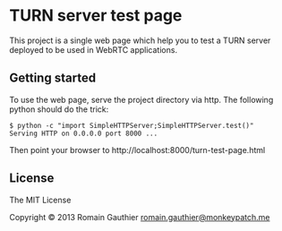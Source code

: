 TURN server test page
============================

This project is a single web page which help you to test a TURN server
deployed to be used in WebRTC applications.

Getting started
---------------

To use the web page, serve the project directory via http.
The following python should do the trick:

    $ python -c "import SimpleHTTPServer;SimpleHTTPServer.test()"
    Serving HTTP on 0.0.0.0 port 8000 ...

Then point your browser to http://localhost:8000/turn-test-page.html

License
-------

The MIT License

Copyright © 2013 Romain Gauthier <romain.gauthier@monkeypatch.me>

